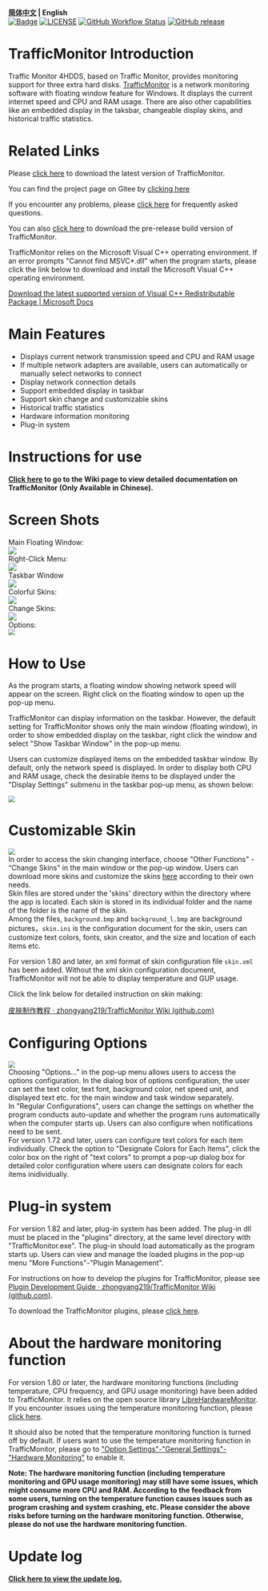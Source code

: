 **[简体中文](./README.md) | English**<br>
[![Badge](https://img.shields.io/badge/link-996.icu-%23FF4D5B.svg?style=flat-square)](https://996.icu/#/en_US)
[![LICENSE](https://img.shields.io/badge/license-Anti%20996-blue.svg?style=flat-square)](https://github.com/996icu/996.ICU/blob/master/LICENSE)
[![GitHub Workflow Status](https://img.shields.io/github/actions/workflow/status/HowerZiu/TrafficMonitor/main.yml?branch=master&label=Release%20CI&logo=github&style=flat-square)](https://github.com/HowerZiu/TrafficMonitor/actions?query=workflow:"Release+CI")
[![GitHub release](https://img.shields.io/github/release/HowerZiu/TrafficMonitor.svg?style=flat-square)](https://github.com/HowerZiu/TrafficMonitor/releases/latest)

# TrafficMonitor Introduction
Traffic Monitor 4HDDS, based on Traffic Monitor, provides monitoring support for three extra hard disks. [TrafficMonitor](https://github.com/zhongyang219/TrafficMonitor) is a network monitoring software with floating window feature for Windows. It displays the current internet speed and CPU and RAM usage. There are also other capabilities like an embedded display in the taksbar, changeable display skins, and historical traffic statistics. 

# Related Links

Please [click here](https://github.com/HowerZiu/TrafficMonitor/releases/latest) to download the latest version of TrafficMonitor. 

You can find the project page on Gitee by [clicking here](https://gitee.com/HowerZiu/TrafficMonitor)

If you encounter any problems, please [click here](./Help_en-us.md) for frequently asked questions.  

You can also [click here](https://github.com/HowerZiu/TrafficMonitor/actions?query=workflow:"Release+CI") to download the pre-release build version of TrafficMonitor.

TrafficMonitor relies on the Microsoft Visual C++ operrating environment. If an error prompts "Cannot find MSVC*.dll" when the program starts, please click the link below to download and install the Microsoft Visual C++ operating environment.

[Download the latest supported version of Visual C++ Redistributable Package | Microsoft Docs](https://docs.microsoft.com/en-us/cpp/windows/latest-supported-vc-redist?view=msvc-170)

# Main Features

* Displays current network transmission speed and CPU and RAM usage
* If multiple network adapters are available, users can automatically or manually select networks to connect 
* Display network connection details
* Support embedded display in taskbar
* Support skin change and customizable skins
* Historical traffic statistics
* Hardware information monitoring
* Plug-in system

# Instructions for use

**[Click here](https://github.com/zhongyang219/TrafficMonitor/wiki) to go to the Wiki page to view detailed documentation on TrafficMonitor (Only Available in Chinese).**

# Screen Shots

Main Floating Window:  
![](./Screenshots/en_us/main1.png)  
Right-Click Menu:  
![](./Screenshots/en_us/main.png)  
Taskbar Window  
![](./Screenshots/en_us/taskbar.png)  
Colorful Skins:  
![](./Screenshots/skins.PNG)  
Change Skins:  
![](./Screenshots/en_us/selecte_skin.png)  
Options:  
<img src="./Screenshots/en_us/option.jpg" style="zoom:80%;" />  

# How to Use

As the program starts, a floating window showing network speed will appear on the screen. Right click on the floating window to open up the pop-up menu.

TrafficMonitor can display information on the taskbar. However, the default setting for TrafficMonitor shows only the main window (floating window), in order to show embedded display on the taskbar, right click the window and select "Show Taskbar Window" in the pop-up menu.

Users can customize displayed items on the embedded taskbar window. By default, only the network speed is displayed. In order to display both CPU and RAM usage, check the desirable items to be displayed under the "Display Settings" submenu in the taskbar pop-up menu, as shown below:

<img src="./Screenshots/en_us/taskbar_item_settings.png" style="zoom:80%;" />

# Customizable Skin
<img src="./Screenshots/selecte_skin.png" style="zoom:80%;" /><br>
In order to access the skin changing interface, choose "Other Functions" - “Change Skins" in the main window or the pop-up window. Users can download more skins and customize the skins [here](https://github.com/zhongyang219/TrafficMonitorSkin/blob/master/皮肤下载.md) according to their own needs.<br>
Skin files are stored under the 'skins' directory within the directory where the app is located. Each skin is stored in its individual folder and the name of the folder is the name of the skin. <br>
Among the files, `background.bmp` and `background_l.bmp` are background pictures，`skin.ini` is the configuration document for the skin, users can customize text colors, fonts, skin creator, and the size and location of each items etc. <br>

For version 1.80 and later, an xml format of skin configuration file `skin.xml` has been added. Without the xml skin configuration document, TrafficMonitor will not be able to display temperature and GUP usage.

Click the link below for detailed instruction on skin making: 

[皮肤制作教程 · zhongyang219/TrafficMonitor Wiki (github.com)](https://github.com/zhongyang219/TrafficMonitor/wiki/皮肤制作教程)

# Configuring Options
<img src="./Screenshots/option.jpg" style="zoom:80%;" /><br>
Choosing "Options..." in the pop-up menu allows users to access the options configuration. In the dialog box of options configuration, the user can set the text color, text font, background color, net speed unit, and displayed text etc. for the main window and task window separately. <br>
In "Regular Configurations", users can change the settings on whether the program conducts auto-update and whether the program runs automatically when the computer starts up. Users can also configure when notifications need to be sent. <br>
For version 1.72 and later, users can configure text colors for each item individually. Check the option to "Designate Colors for Each Items", click the color box on the right of "text colors" to prompt a pop-up dialog box for detailed color configuration where users can designate colors for each items inidividually. <br>

# Plug-in system

For version 1.82 and later, plug-in system has been added. The plug-in dll must be placed in the "plugins" directory, at the same level directory with "TrafficMonitor.exe". The plug-in should load automatically as the program starts up. Users can view and manage the loaded plugins in the pop-up menu "More Functions"-"Plugin Management".

For instructions on how to develop the plugins for TrafficMonitor, please see [Plugin Development Guide · zhongyang219/TrafficMonitor Wiki (github.com)](https://github.com/zhongyang219/TrafficMonitor/wiki/Plugin-Development-Guide).

To download the TrafficMonitor plugins, please [click here](https://github.com/zhongyang219/TrafficMonitorPlugins/blob/main/download/plugin_download.md).

# About the hardware monitoring function

For version 1.80 or later, the hardware monitoring functions (including temperature, CPU frequency, and GPU usage monitoring) have been added to TrafficMonitor. It relies on the open source library [LibreHardwareMonitor](https://github.com/LibreHardwareMonitor/LibreHardwareMonitor). If you encounter issues using the temperature monitoring function, please [click here](./Help_en-us.md#13-about-the-temperature-monitoring-of-trafficmonitor). 

It should also be noted that the temperature monitoring function is turned off by default. If users want to use the temperature monitoring function in TrafficMonitor, please go to ["Option Settings"-"General Settings"-"Hardware Monitoring"](https://github.com/zhongyang219/TrafficMonitor/wiki/选项设置#硬件监控) to enable it.

**Note: The hardware monitoring function (including temperature monitoring and GPU usage monitoring) may still have some issues, which might consume more CPU and RAM. According to the feedback from some users, turning on the temperature function causes issues such as program crashing and system crashing, etc. Please consider the above risks before turning on the hardware monitoring function. Otherwise, please do not use the hardware monitoring function.**

# Update log

**[Click here to view the update log.](./UpdateLog/update_log_en-us.md)**

